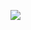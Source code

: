 ![](https://komarev.com/ghpvc/?username=DhruvalShah199&label=PROFILE+VIEWS&style=plastic&color=brightgreen)
